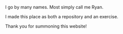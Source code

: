 I go by many names. Most simply call me Ryan.

I made this place as both a repository and an exercise.

Thank you for summoning this website!
